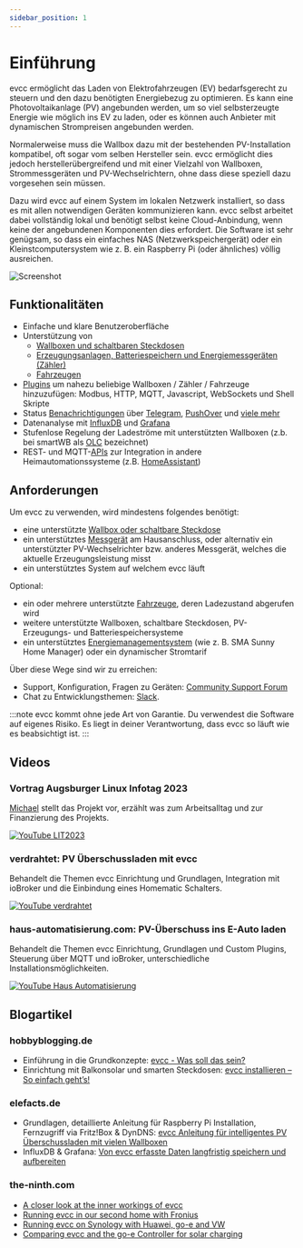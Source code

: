 ```yaml
---
sidebar_position: 1
---
```


# Einführung

evcc ermöglicht das Laden von Elektrofahrzeugen (EV) bedarfsgerecht zu steuern und den dazu benötigten Energiebezug zu optimieren. Es kann eine Photovoltaikanlage (PV) angebunden werden, um so viel selbsterzeugte Energie wie möglich ins EV zu laden, oder es können auch Anbieter mit dynamischen Strompreisen angebunden werden.

Normalerweise muss die Wallbox dazu mit der bestehenden PV-Installation kompatibel, oft sogar vom selben Hersteller sein. evcc ermöglicht dies jedoch herstellerübergreifend und mit einer Vielzahl von Wallboxen, Strommessgeräten und PV-Wechselrichtern, ohne dass diese speziell dazu vorgesehen sein müssen.

Dazu wird evcc auf einem System im lokalen Netzwerk installiert, so dass es mit allen notwendigen Geräten kommunizieren kann. evcc selbst arbeitet dabei vollständig lokal und benötigt selbst keine Cloud-Anbindung, wenn keine der angebundenen Komponenten dies erfordert. Die Software ist sehr genügsam, so dass ein einfaches NAS (Netzwerkspeichergerät) oder ein Kleinstcomputersystem wie z. B. ein Raspberry Pi (oder ähnliches) völlig ausreichen.

![Screenshot](screenshot.webp)

## Funktionalitäten

- Einfache und klare Benutzeroberfläche
- Unterstützung von
  - [Wallboxen und schaltbaren Steckdosen](/docs/devices/chargers)
  - [Erzeugungsanlagen, Batteriespeichern und Energiemessgeräten (Zähler)](/docs/devices/meters)
  - [Fahrzeugen](/docs/devices/vehicles)
- [Plugins](/docs/reference/plugins) um nahezu beliebige Wallboxen / Zähler / Fahrzeuge hinzuzufügen: Modbus, HTTP, MQTT, Javascript, WebSockets und Shell Skripte
- Status [Benachrichtigungen](/docs/reference/configuration/messaging) über [Telegram](https://telegram.org), [PushOver](https://pushover.net) und [viele mehr](https://containrrr.dev/shoutrrr/)
- Datenanalyse mit [InfluxDB](https://www.influxdata.com) und [Grafana](https://grafana.com/grafana/)
- Stufenlose Regelung der Ladeströme mit unterstützten Wallboxen (z.b. bei smartWB als [OLC](https://board.evse-wifi.de/viewtopic.php?f=16&t=187) bezeichnet)
- REST- und MQTT-[APIs](/docs/reference/api) zur Integration in andere Heimautomationssysteme (z.B. [HomeAssistant](https://github.com/evcc-io/evcc-hassio-addon))

## Anforderungen

Um evcc zu verwenden, wird mindestens folgendes benötigt:

- eine unterstützte [Wallbox oder schaltbare Steckdose](/docs/devices/chargers)
- ein unterstütztes [Messgerät](/docs/devices/meters) am Hausanschluss, oder alternativ ein unterstützter PV-Wechselrichter bzw. anderes Messgerät, welches die aktuelle Erzeugungsleistung misst
- ein unterstütztes System auf welchem evcc läuft

Optional:

- ein oder mehrere unterstützte [Fahrzeuge](/docs/devices/vehicles), deren Ladezustand abgerufen wird
- weitere unterstützte Wallboxen, schaltbare Steckdosen, PV-Erzeugungs- und Batteriespeichersysteme
- ein unterstütztes [Energiemanagementsystem](/docs/reference/configuration/hems) (wie z. B. SMA Sunny Home Manager) oder ein dynamischer Stromtarif

Über diese Wege sind wir zu erreichen:

- Support, Konfiguration, Fragen zu Geräten: [Community Support Forum](https://github.com/evcc-io/evcc/discussions)
- Chat zu Entwicklungsthemen: [Slack](https://evcc.io/slack).

:::note
evcc kommt ohne jede Art von Garantie. Du verwendest die Software auf eigenes Risiko. Es liegt in deiner Verantwortung, dass evcc so läuft wie es beabsichtigt ist.
:::

## Videos

### Vortrag Augsburger Linux Infotag 2023

[Michael](https://github.com/naltatis) stellt das Projekt vor, erzählt was zum Arbeitsalltag und zur Finanzierung des Projekts.

[![YouTube LIT2023](youtube_linux_infotag.webp)](https://www.youtube.com/watch?v=qN8JwBWOlzw)

### verdrahtet: PV Überschussladen mit evcc

Behandelt die Themen evcc Einrichtung und Grundlagen, Integration mit ioBroker und die Einbindung eines Homematic Schalters.

[![YouTube verdrahtet](youtube_verdrahtet.webp)](https://youtu.be/6JxktkEaZ2o)

### haus-automatisierung.com: PV-Überschuss ins E-Auto laden

Behandelt die Themen evcc Einrichtung, Grundlagen und Custom Plugins, Steuerung über MQTT und ioBroker, unterschiedliche Installationsmöglichkeiten.

[![YouTube Haus Automatisierung](youtube_hausautomatisierung.webp)](https://youtu.be/93C47QUjomQ)

## Blogartikel

### hobbyblogging.de

- Einführung in die Grundkonzepte: [evcc - Was soll das sein?](https://hobbyblogging.de/evcc-was-soll-das-sein)
- Einrichtung mit Balkonsolar und smarten Steckdosen: [evcc installieren – So einfach geht’s!](https://hobbyblogging.de/evcc-installieren)

### elefacts.de

- Grundlagen, detaillierte Anleitung für Raspberry Pi Installation, Fernzugriff via Fritz!Box & DynDNS: [evcc Anleitung für intelligentes PV Überschussladen mit vielen Wallboxen](https://www.elefacts.de/test-206-evcc_anleitung_fuer_intelligentes_pv_ueberschussladen_mit_vielen_wallboxen)
- InfluxDB & Grafana: [Von evcc erfasste Daten langfristig speichern und aufbereiten](https://www.elefacts.de/test-208-von_evcc_erfasste_daten_langfristig_speichern_und_aufbereiten)

### the-ninth.com

- [A closer look at the inner workings of evcc](https://www.the-ninth.com/blog/comparing-evcc-go-e-controller)
- [Running evcc in our second home with Fronius](https://www.the-ninth.com/blog/running-evcc-synology-huawei-go-e-vw)
- [Running evcc on Synology with Huawei, go-e and VW](https://www.the-ninth.com/blog/running-evcc-in-our-second-home-with-fronius)
- [Comparing evcc and the go-e Controller for solar charging](https://www.the-ninth.com/blog/a-closer-look-at-the-inner-workings-of-evcc)
